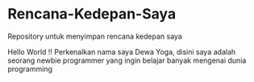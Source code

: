 # Rencana-Kedepan-Saya
Repository untuk menyimpan rencana kedepan saya

Hello World !!
Perkenalkan nama saya Dewa Yoga, disini saya adalah seorang newbie programmer yang ingin belajar banyak mengenai dunia programming
